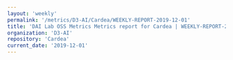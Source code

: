 ```yaml
---
layout: 'weekly'
permalink: '/metrics/D3-AI/Cardea/WEEKLY-REPORT-2019-12-01'
title: 'DAI Lab OSS Metrics Metrics report for Cardea | WEEKLY-REPORT-2019-12-01'
organization: 'D3-AI'
repository: 'Cardea'
current_date: '2019-12-01'
---
```

